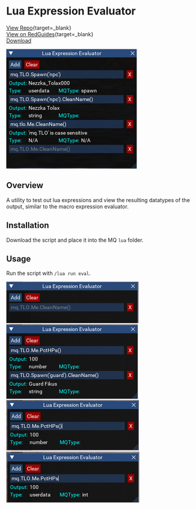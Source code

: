 # Lua Expression Evaluator

[View Repo](https://github.com/aquietone/misclua){target=_blank}  
[View on RedGuides](https://www.redguides.com/community/resources/lua-expression-evaluator.2589/){target=_blank}  
[Download](https://raw.githubusercontent.com/aquietone/misclua/main/eval.lua)  

![](../images/eval/eval.png)

## Overview

A utility to test out lua expressions and view the resulting datatypes of the output, similar to the macro expression evaluator.

## Installation

Download the script and place it into the MQ `lua` folder.

## Usage

Run the script with `/lua run eval`.

![](../images/eval/eval_blank.png) ![](../images/eval/eval_multiple.png)
![](../images/eval/eval_primitive.png) ![](../images/eval/eval_userdata.png)